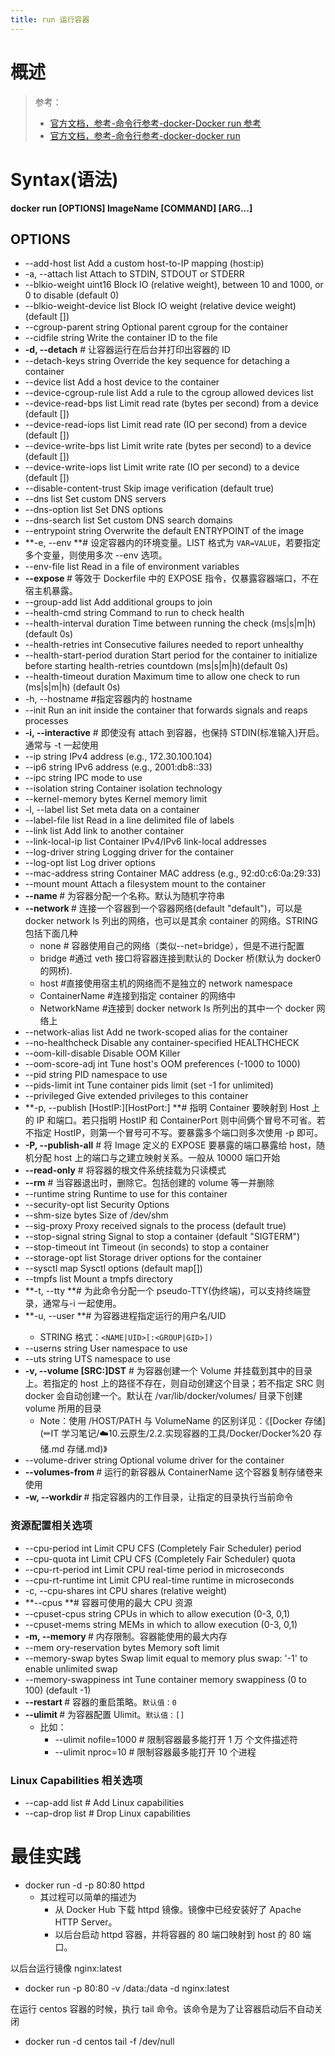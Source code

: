 ```yaml
---
title: run 运行容器
---
```


# 概述

> 参考：
> - [官方文档，参考-命令行参考-docker-Docker run 参考](https://docs.docker.com/engine/reference/run/)
> - [官方文档，参考-命令行参考-docker-docker run](https://docs.docker.com/engine/reference/commandline/run/)

# Syntax(语法)

**docker run \[OPTIONS] ImageName \[COMMAND] \[ARG...]**

## OPTIONS

- \--add-host list Add a custom host-to-IP mapping (host:ip)
- -a, --attach list Attach to STDIN, STDOUT or STDERR
- \--blkio-weight uint16 Block IO (relative weight), between 10 and 1000, or 0 to disable (default 0)
- \--blkio-weight-device list Block IO weight (relative device weight) (default \[])
- \--cgroup-parent string Optional parent cgroup for the container
- \--cidfile string Write the container ID to the file
- **-d, --detach** # 让容器运行在后台并打印出容器的 ID
- \--detach-keys string Override the key sequence for detaching a container
- \--device list Add a host device to the container
- \--device-cgroup-rule list Add a rule to the cgroup allowed devices list
- \--device-read-bps list Limit read rate (bytes per second) from a device (default \[])
- \--device-read-iops list Limit read rate (IO per second) from a device (default \[])
- \--device-write-bps list Limit write rate (bytes per second) to a device (default \[])
- \--device-write-iops list Limit write rate (IO per second) to a device (default \[])
- \--disable-content-trust Skip image verification (default true)
- \--dns list Set custom DNS servers
- \--dns-option list Set DNS options
- \--dns-search list Set custom DNS search domains
- \--entrypoint string Overwrite the default ENTRYPOINT of the image
- **-e, --env <LIST> **# 设定容器内的环境变量。LIST 格式为 `VAR=VALUE`，若要指定多个变量，则使用多次 --env 选项。
- \--env-file list Read in a file of environment variables
- **--expose <LIST>** # 等效于 Dockerfile 中的 EXPOSE 指令，仅暴露容器端口，不在宿主机暴露。
- \--group-add list Add additional groups to join
- \--health-cmd string Command to run to check health
- \--health-interval duration Time between running the check (ms|s|m|h) (default 0s)
- \--health-retries int Consecutive failures needed to report unhealthy
- \--health-start-period duration Start period for the container to initialize before starting health-retries countdown (ms|s|m|h)(default 0s)
- \--health-timeout duration Maximum time to allow one check to run (ms|s|m|h) (default 0s)
- -h, --hostname <STRING> #指定容器内的 hostname
- \--init Run an init inside the container that forwards signals and reaps processes
- **-i, --interactive** # 即使没有 attach 到容器，也保持 STDIN(标准输入)开启。通常与 -t 一起使用
- \--ip string IPv4 address (e.g., 172.30.100.104)
- \--ip6 string IPv6 address (e.g., 2001:db8::33)
- \--ipc string IPC mode to use
- \--isolation string Container isolation technology
- \--kernel-memory bytes Kernel memory limit
- -l, --label list Set meta data on a container
- \--label-file list Read in a line delimited file of labels
- \--link list Add link to another container
- \--link-local-ip list Container IPv4/IPv6 link-local addresses
- \--log-driver string Logging driver for the container
- \--log-opt list Log driver options
- \--mac-address string Container MAC address (e.g., 92:d0:c6:0a:29:33)
- \--mount mount Attach a filesystem mount to the container
- **--name <STRING>** # 为容器分配一个名称。默认为随机字符串
- **--network <STRING>** # 连接一个容器到一个容器网络(default "default")，可以是 docker network ls 列出的网络，也可以是其余 container 的网络。STRING 包括下面几种
  - none # 容器使用自己的网络（类似--net=bridge），但是不进行配置
  - bridge #通过 veth 接口将容器连接到默认的 Docker 桥(默认为 docker0 的网桥).
  - host #直接使用宿主机的网络而不是独立的 network namespace
  - ContainerName #连接到指定 container 的网络中
  - NetworkName #连接到 docker network ls 所列出的其中一个 docker 网络上
- \--network-alias list Add ne twork-scoped alias for the container
- \--no-healthcheck Disable any container-specified HEALTHCHECK
- \--oom-kill-disable Disable OOM Killer
- \--oom-score-adj int Tune host's OOM preferences (-1000 to 1000)
- \--pid string PID namespace to use
- \--pids-limit int Tune container pids limit (set -1 for unlimited)
- \--privileged Give extended privileges to this container
- **-p, --publish \[HostIP:]\[HostPort:]<ContainerPort> **# 指明 Container 要映射到 Host 上的 IP 和端口。若只指明 HostIP 和 ContainerPort 则中间俩个冒号不可省。若不指定 HostIP，则第一个冒号可不写。要暴露多个端口则多次使用 -p 即可。
- **-P, --publish-all** # 将 Image 定义的 EXPOSE 要暴露的端口暴露给 host，随机分配 host 上的端口与之建立映射关系。一般从 10000 端口开始
- **--read-only** # 将容器的根文件系统挂载为只读模式
- **--rm** # 当容器退出时，删除它。包括创建的 volume 等一并删除
- \--runtime string Runtime to use for this container
- \--security-opt list Security Options
- \--shm-size bytes Size of /dev/shm
- \--sig-proxy Proxy received signals to the process (default true)
- \--stop-signal string Signal to stop a container (default "SIGTERM")
- \--stop-timeout int Timeout (in seconds) to stop a container
- \--storage-opt list Storage driver options for the container
- \--sysctl map Sysctl options (default map\[])
- \--tmpfs list Mount a tmpfs directory
- **-t, --tty **# 为此命令分配一个 pseudo-TTY(伪终端)，可以支持终端登录，通常与-i 一起使用。
- **-u, --user <STRING> **# 为容器进程指定运行的用户名/UID
  - STRING 格式：`<NAME|UID>[:<GROUP|GID>])`
- \--userns string User namespace to use
- \--uts string UTS namespace to use
- **-v, --volume \[SRC:]DST** # 为容器创建一个 Volume 并挂载到其中的目录上。若指定的 host 上的路径不存在，则自动创建这个目录；若不指定 SRC 则 docker 会自动创建一个。默认在 /var/lib/docker/volumes/ 目录下创建 volume 所用的目录
  - Note：使用 /HOST/PATH 与 VolumeName 的区别详见：《[Docker 存储](✏IT 学习笔记/☁️10.云原生/2.2.实现容器的工具/Docker/Docker%20 存储.md 存储.md)》
- \--volume-driver string Optional volume driver for the container
- **--volumes-from <ContainerName>** # 运行的新容器从 ContainerName 这个容器复制存储卷来使用
- **-w, --workdir <STRING>** # 指定容器内的工作目录，让指定的目录执行当前命令

### 资源配置相关选项

- \--cpu-period int Limit CPU CFS (Completely Fair Scheduler) period
- \--cpu-quota int Limit CPU CFS (Completely Fair Scheduler) quota
- \--cpu-rt-period int Limit CPU real-time period in microseconds
- \--cpu-rt-runtime int Limit CPU real-time runtime in microseconds
- -c, --cpu-shares int CPU shares (relative weight)
- **--cpus <INT> **# 容器可使用的最大 CPU 资源
- \--cpuset-cpus string CPUs in which to allow execution (0-3, 0,1)
- \--cpuset-mems string MEMs in which to allow execution (0-3, 0,1)
- **-m, --memory <BYTES>** # 内存限制。容器能使用的最大内存
- \--mem ory-reservation bytes Memory soft limit
- \--memory-swap bytes Swap limit equal to memory plus swap: '-1' to enable unlimited swap
- \--memory-swappiness int Tune container memory swappiness (0 to 100) (default -1)
- **--restart <string>** # 容器的重启策略。`默认值：0`
- **--ulimit <UlimitDesc>** # 为容器配置 Ulimit。`默认值：[]`
  - 比如：
    - \--ulimit nofile=1000 # 限制容器最多能打开 1 万 个文件描述符
    - \--ulimit nproc=10 # 限制容器最多能打开 10 个进程

### Linux Capabilities 相关选项

- \--cap-add list # Add Linux capabilities
- \--cap-drop list # Drop Linux capabilities

# 最佳实践

- docker run -d -p 80:80 httpd
  - 其过程可以简单的描述为
    - 从 Docker Hub 下载 httpd 镜像。镜像中已经安装好了 Apache HTTP Server。
    - 以后台启动 httpd 容器，并将容器的 80 端口映射到 host 的 80 端口。

以后台运行镜像 nginx:latest

- docker run -p 80:80 -v /data:/data -d nginx:latest

在运行 centos 容器的时候，执行 tail 命令。该命令是为了让容器启动后不自动关闭

- docker run -d centos tail -f /dev/null
